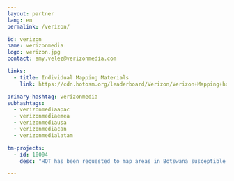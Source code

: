 ```yaml
---
layout: partner
lang: en
permalink: /verizon/

id: verizon
name: verizonmedia
logo: verizon.jpg
contact: amy.velez@verizonmedia.com

links:
  - title: Individual Mapping Materials
    link: https://cdn.hotosm.org/leaderboard/Verizon/Verizon+Mapping+how+to+guide.pdf

primary-hashtag: verizonmedia
subhashtags:
  - verizonmediaapac
  - verizonmediaemea
  - verizonmediausa
  - verizonmediacan
  - verizonmedialatam

tm-projects:
  - id: 10004
    desc: "HOT has been requested to map areas in Botswana susceptible to, or identified as impacted, by the COVID-19 outbreak. Please join our global effort to help control this disease by mapping on this project."

---
```

